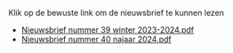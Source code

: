 Klik op de bewuste link om de nieuwsbrief te kunnen lezen

- [Nieuwsbrief nummer 39 winter 2023-2024.pdf](/newsletters/2024/Nieuwsbrief%20nummer%2039%20winter%202023-2024.pdf)
- [Nieuwsbrief nummer 40 najaar 2024.pdf](/newsletters/2024/Nieuwsbrief%20nummer%2040%20najaar%202024.pdf)

